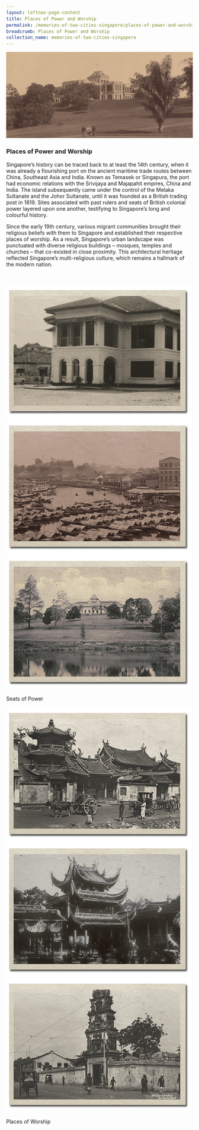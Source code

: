 ```yaml
---
layout: leftnav-page-content
title: Places of Power and Worship
permalink: /memories-of-two-cities-singapore/places-of-power-and-worship/
breadcrumb: Places of Power and Worship
collection_name: memories-of-two-cities-singapore
---
```


![View of Istana Tyersall from Botanical Gardens](/images/power-and-worship/power-and-worship-banner.jpg)

### **Places of Power and Worship** 
Singapore’s history can be traced back to at least the 14th century, when it was already a flourishing port on the ancient maritime trade routes between China, Southeast Asia and India. Known as Temasek or Singapura, the port had economic relations with the Srivijaya and Majapahit empires, China and India. The island subsequently came under the control of the Melaka Sultanate and the Johor Sultanate, until it was founded as a British trading post in 1819. Sites associated with past rulers and seats of British colonial power layered upon one another, testifying to Singapore’s long and colourful history.

Since the early 19th century, various migrant communities brought their religious beliefs with them to Singapore and established their respective places of worship. As a result, Singapore’s urban landscape was punctuated with diverse religious buildings – mosques, temples and churches – that co-existed in close proximity. This architectural heritage reflected Singapore’s multi-religious culture, which remains a hallmark of the modern nation. 
<p>&nbsp;</p>


<div class="category-stacked-area">
  
<div class="photo-stacked-wrap">
  <div class="photos">
    <img class="photo-lv-1" src="/images/power-and-worship/seats-photo-stack-1.png">
    <img class="photo-lv-2" src="/images/power-and-worship/seats-photo-stack-2.png">
    <img class="photo-lv-3" src="/images/power-and-worship/seats-photo-stack-3.png">
  </div>
  <p>Seats of Power</p>
  <a class="cover" href="/memories-of-two-cities-singapore/places-of-power-and-worship/seats-of-power"></a>
</div> 
  
<div class="photo-stacked-wrap">
  <div class="photos">
    <img class="photo-lv-1" src="/images/power-and-worship/worship-photo-stack-1.png">
    <img class="photo-lv-2" src="/images/power-and-worship/worship-photo-stack-2.png">
    <img class="photo-lv-3" src="/images/power-and-worship/worship-photo-stack-3.png">
  </div>
  <p>Places of Worship</p>
  <a class="cover" href="/memories-of-two-cities-singapore/places-of-power-and-worship/places-of-worship/"></a>
</div>

</div>
